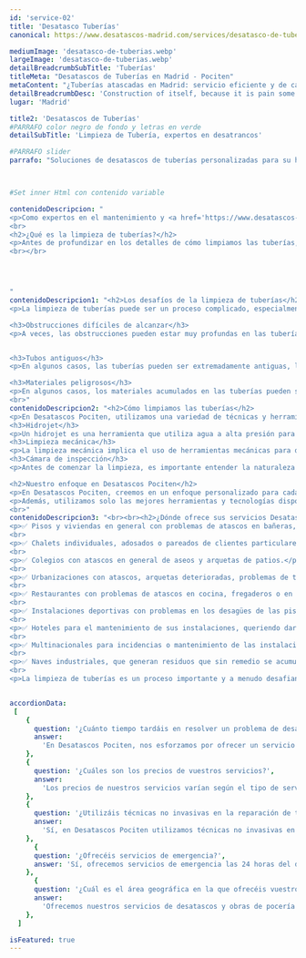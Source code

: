 ```yaml
---
id: 'service-02'
title: 'Desatasco Tuberías'
canonical: https://www.desatascos-madrid.com/services/desatasco-de-tuberias

mediumImage: 'desatasco-de-tuberias.webp'
largeImage: 'desatasco-de-tuberias.webp'
detailBreadcrumbSubTitle: 'Tuberías'
titleMeta: "Desatascos de Tuberías en Madrid - Pociten"
metaContent: "¿Tuberías atascadas en Madrid: servicio eficiente y de calidad. ¡Contáctanos hoy mismo! ☎️​ 647 376 782. 😊"
detailBreadcrumbDesc: 'Construction of itself, because it is pain some proper style design occur are pleasure'
lugar: 'Madrid'

title2: 'Desatascos de Tuberías'
#PARRAFO color negro de fondo y letras en verde
detailSubTitle: 'Limpieza de Tubería, expertos en desatrancos'

#PARRAFO slider
parrafo: "Soluciones de desatascos de tuberías personalizadas para su hogar o negocio"



#Set inner Html con contenido variable

contenidoDescripcion: "
<p>Como expertos en el mantenimiento y <a href='https://www.desatascos-madrid-com'>desatascos</a> de tuberías, en Desatascos Pociten, entendemos la importancia de tener tuberías limpias y en buen estado para garantizar un sistema de pocería que funcione correctamente. En este artículo, compartiré mi experiencia como miembro del equipo de Desatascos Pociten y discutiré algunos de los principales desafíos que enfrentamos y cómo los superamos.</p>
<br>
<h2>¿Qué es la limpieza de tuberías?</h2>
<p>Antes de profundizar en los detalles de cómo limpiamos las tuberías, es importante comprender qué es la limpieza de tuberías y por qué es necesaria. En términos simples, la limpieza de tuberías es el proceso de eliminar cualquier atasco o residuo que haya acumulado en las tuberías con el tiempo. Esto puede incluir todo, desde cabello y residuos de alimentos hasta sedimentos y otros materiales que se acumulan en las tuberías con el tiempo.</p>
<br></br>




"
contenidoDescripcion1: "<h2>Los desafíos de la limpieza de tuberías</h2>
<p>La limpieza de tuberías puede ser un proceso complicado, especialmente si el atasco es particularmente difícil de alcanzar. En Desatascos Pociten, hemos enfrentado muchos desafíos a lo largo de los años, y algunos de los más comunes incluyen:</p>

<h3>Obstrucciones difíciles de alcanzar</h3>
<p>A veces, las obstrucciones pueden estar muy profundas en las tuberías, lo que hace que sea difícil llegar a ellas. En estos casos, necesitamos herramientas especiales para llegar a la obstrucción y despejarla.</p>


<h3>Tubos antiguos</h3>
<p>En algunos casos, las tuberías pueden ser extremadamente antiguas, lo que significa que están hechas de materiales que pueden ser más difíciles de limpiar. En estos casos, debemos tener cuidado de no dañar las tuberías mientras las limpiamos.</p>

<h3>Materiales peligrosos</h3>
<p>En algunos casos, los materiales acumulados en las tuberías pueden ser peligrosos para la salud, lo que significa que debemos tener cuidado de protegernos mientras realizamos la limpieza. En estos casos, utilizamos equipo de protección personal para garantizar nuestra seguridad.</p>
<br>"
contenidoDescripcion2: "<h2>Cómo limpiamos las tuberías</h2>
<p>En Desatascos Pociten, utilizamos una variedad de técnicas y herramientas para limpiar las tuberías, dependiendo de la situación. Algunos de los métodos más comunes que utilizamos incluyen:</p>
<h3>Hidrojet</h3>
<p>Un hidrojet es una herramienta que utiliza agua a alta presión para despejar las obstrucciones en las tuberías. Es especialmente efectivo para eliminar residuos duros o pegajosos que no se pueden quitar con otras herramientas.</p>
<h3>Limpieza mecánica</h3>
<p>La limpieza mecánica implica el uso de herramientas mecánicas para despejar obstrucciones en las tuberías. Esto puede incluir el uso de varillas flexibles o serpentines que se pueden pasar a través de la tubería para eliminar la obstrucción.</p>
<h3>Cámara de inspección</h3>
<p>Antes de comenzar la limpieza, es importante entender la naturaleza de la obstrucción y dónde se encuentra. Para esto, utilizamos cámaras de inspección que se pueden introducir en la tubería para visualizar y evaluar el problema</p>

<h2>Nuestro enfoque en Desatascos Pociten</h2>
<p>En Desatascos Pociten, creemos en un enfoque personalizado para cada uno de nuestros clientes. Cada situación es única, y trabajamos con nuestros clientes para entender sus necesidades específicas y crear soluciones adaptadas a ellas. Esto significa que tomamos el tiempo para evaluar cada situación y determinar el mejor enfoque para solucionar el problema.</p>
<p>Además, utilizamos solo las mejores herramientas y tecnologías disponibles en el mercado para garantizar que el trabajo se realice de manera eficiente y efectiva. Esto significa que nuestros clientes pueden estar seguros de que su sistema de pocería estará en buenas manos cuando trabajen con nosotros.</p>
<br>"
contenidoDescripcion3: "<br><br><h2>¿Dónde ofrece sus servicios Desatascos Pociten?</h2>
<p>✅ Pisos y viviendas en general con problemas de atascos en bañeras, fregaderos o inodoros</p>
<br>
<p>✅ Chalets individuales, adosados o pareados de clientes particulares en general con problemas de atascos en arquetas de hojas o tierra.</p>
<br>
<p>✅ Colegios con atascos en general de aseos y arquetas de patios.</p>
<br>
<p>✅ Urbanizaciones con atascos, arquetas deterioradas, problemas de tuberías o bajantes.</p>
<br>
<p>✅ Restaurantes con problemas de atascos en cocina, fregaderos o en los aseos de los clientes</p>
<br>
<p>✅ Instalaciones deportivas con problemas en los desagües de las piscina o vaciado de arquetas en los vestuarios.</p>
<br>
<p>✅ Hoteles para el mantenimiento de sus instalaciones, queriendo dar siempre el mejor servicio a sus huéspedes.</p>
<br>
<p>✅ Multinacionales para incidencias o mantenimiento de las instalaciones distribuidas en sus oficinas.</p>
<br>
<p>✅ Naves industriales, que generan residuos que sin remedio se acumulan en sus arquetas produciendo atrancos.</p>
<br>
<p>La limpieza de tuberías es un proceso importante y a menudo desafiante, pero en Desatascos Pociten, estamos comprometidos con proporcionar soluciones personalizadas y efectivas para cada uno de nuestros clientes. Con nuestra experiencia y tecnología de vanguardia, podemos limpiar tuberías de manera eficiente y efectiva, asegurando que su sistema de pocería funcione correctamente.</p>"


accordionData:
 [
    {
      question: '¿Cuánto tiempo tardáis en resolver un problema de desatasco?',
      answer:
        'En Desatascos Pociten, nos esforzamos por ofrecer un servicio rápido y eficiente. El tiempo que tardamos en resolver un problema de desatasco depende del tipo de tubería y el nivel de obstrucción, pero siempre trabajamos con la mayor rapidez posible.',
    },
    {
      question: '¿Cuáles son los precios de vuestros servicios?',
      answer:
        'Los precios de nuestros servicios varían según el tipo de servicio y la complejidad del trabajo. Ofrecemos precios competitivos y siempre tratamos de ajustarnos a las necesidades y presupuesto de nuestros clientes.',
    },
    {
      question: '¿Utilizáis técnicas no invasivas en la reparación de tuberías?',
      answer:
        'Sí, en Desatascos Pociten utilizamos técnicas no invasivas en la reparación de tuberías. De esta forma, evitamos tener que hacer obras costosas y engorrosas.',
    },
      {
      question: '¿Ofrecéis servicios de emergencia?',
      answer: 'Sí, ofrecemos servicios de emergencia las 24 horas del día, los 7 días de la semana. Si tienes un problema urgente con tus tuberías, no dudes en contactarnos.'
    },
      {
      question: '¿Cuál es el área geográfica en la que ofrecéis vuestros servicios?',
      answer:
        'Ofrecemos nuestros servicios de desatascos y obras de pocería en Alcalá de Henares y en toda la zona de la Comunidad de Madrid. Si tienes dudas sobre si cubrimos tu zona, no dudes en contactarnos y estaremos encantados de ayudarte.',
    },
  ]

isFeatured: true
---
```

